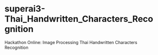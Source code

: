 # superai3-Thai_Handwritten_Characters_Recognition
Hackathon Online: Image Processing Thai Handwritten Characters Recognition
